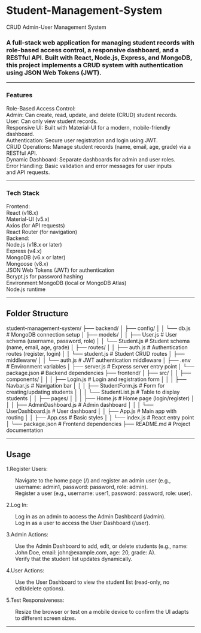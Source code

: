 # Student-Management-System
CRUD Admin-User Management System

<h3>A full-stack web application for managing student records with role-based access control, a responsive dashboard, and a RESTful API. Built with React, Node.js, Express, and MongoDB, this project implements a CRUD system with authentication using JSON Web Tokens (JWT).</h3>

<hr>

<h3>Features </h3>
Role-Based Access Control: 
<br>Admin: Can create, read, update, and delete (CRUD) student records.
<br>User: Can only view student records.
<br>Responsive UI: Built with Material-UI for a modern, mobile-friendly dashboard.
<br>Authentication: Secure user registration and login using JWT.
<br>CRUD Operations: Manage student records (name, email, age, grade) via a RESTful API.
<br>Dynamic Dashboard: Separate dashboards for admin and user roles.
<br>Error Handling: Basic validation and error messages for user inputs and API requests.

<hr>

<h3>Tech Stack</h3>
Frontend:
<br>React (v18.x)
<br>Material-UI (v5.x)
<br>Axios (for API requests)
<br>React Router (for navigation)
<br>Backend:
<br>Node.js (v18.x or later)
<br>Express (v4.x)
<br>MongoDB (v6.x or later)
<br>Mongoose (v8.x)
<br>JSON Web Tokens (JWT) for authentication
<br>Bcrypt.js for password hashing
<br>Environment:MongoDB (local or MongoDB Atlas)
<br>Node.js runtime

<hr>

<h2>Folder Structure </h2>
student-management-system/
├── backend/
│   ├── config/
│   │   └── db.js              # MongoDB connection setup
│   ├── models/
│   │   ├── User.js            # User schema (username, password, role)
│   │   └── Student.js         # Student schema (name, email, age, grade)
│   ├── routes/
│   │   ├── auth.js            # Authentication routes (register, login)
│   │   └── student.js         # Student CRUD routes
│   ├── middleware/
│   │   └── auth.js            # JWT authentication middleware
│   ├── .env                   # Environment variables
│   ├── server.js              # Express server entry point
│   └── package.json           # Backend dependencies
├── frontend/
│   ├── src/
│   │   ├── components/
│   │   │   ├── Login.js       # Login and registration form
│   │   │   ├── Navbar.js      # Navigation bar
│   │   │   ├── StudentForm.js # Form for creating/updating students
│   │   │   └── StudentList.js # Table to display students
│   │   ├── pages/
│   │   │   ├── Home.js        # Home page (login/register)
│   │   │   ├── AdminDashboard.js # Admin dashboard
│   │   │   └── UserDashboard.js  # User dashboard
│   │   ├── App.js             # Main app with routing
│   │   ├── App.css            # Basic styles
│   │   └── index.js           # React entry point
│   └── package.json           # Frontend dependencies
├── README.md                  # Project documentation

<hr>

<h2>Usage</h2>
1.Register Users:
    <ul type="disc">
    Navigate to the home page (/) and register an admin user (e.g., username: admin1, password: password, role: admin).<br>Register a user (e.g., username: user1, password: password, role: user).</ul>
2.Log In:
    <ul type="disc">
    Log in as an admin to access the Admin Dashboard (/admin).
    <br>Log in as a user to access the User Dashboard (/user).
    </ul>
3.Admin Actions:
    <ul type="disc">
    Use the Admin Dashboard to add, edit, or delete students (e.g., name: John Doe, email: john@example.com, age: 20, grade: A).
    <br>Verify that the student list updates dynamically.
    </ul>
4.User Actions:
    <ul type="disc">Use the User Dashboard to view the student list (read-only, no edit/delete options).</ul>
5.Test Responsiveness:
    <ul type="disc">Resize the browser or test on a mobile device to confirm the UI adapts to different screen sizes.</ul>

<hr>
